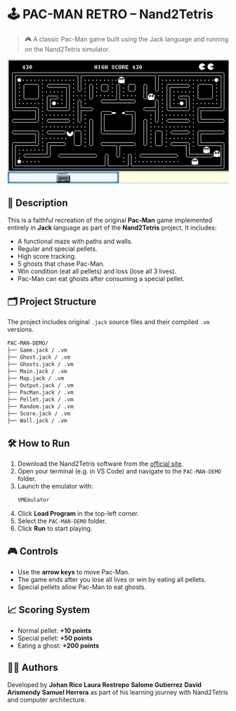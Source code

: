 # 🕹️ PAC-MAN RETRO – Nand2Tetris

> 🎮 A classic Pac-Man game built using the Jack language and running on the Nand2Tetris simulator.

![Game Screenshot](./images/screenshot.png)


## 📌 Description

This is a faithful recreation of the original **Pac-Man** game implemented entirely in **Jack** language as part of the **Nand2Tetris** project. It includes:

- A functional maze with paths and walls.
- Regular and special pellets.
- High score tracking.
- 5 ghosts that chase Pac-Man.
- Win condition (eat all pellets) and loss (lose all 3 lives).
- Pac-Man can eat ghosts after consuming a special pellet.

## 🗂️ Project Structure

The project includes original `.jack` source files and their compiled `.vm` versions.

```
PAC-MAN-DEMO/
├── Game.jack / .vm
├── Ghost.jack / .vm
├── Ghosts.jack / .vm
├── Main.jack / .vm
├── Map.jack / .vm
├── Output.jack / .vm
├── PacMan.jack / .vm
├── Pellet.jack / .vm
├── Random.jack / .vm
├── Score.jack / .vm
├── Wall.jack / .vm
```

## 🛠️ How to Run

1. Download the Nand2Tetris software from the [official site](https://www.nand2tetris.org/software).
2. Open your terminal (e.g. in VS Code) and navigate to the `PAC-MAN-DEMO` folder.
3. Launch the emulator with:
   ```bash
   VMEmulator
   ```
4. Click **Load Program** in the top-left corner.
5. Select the `PAC-MAN-DEMO` folder.
6. Click **Run** to start playing.

## 🎮 Controls

- Use the **arrow keys** to move Pac-Man.
- The game ends after you lose all lives or win by eating all pellets.
- Special pellets allow Pac-Man to eat ghosts.

## 📈 Scoring System

- Normal pellet: **+10 points**
- Special pellet: **+50 points**
- Eating a ghost: **+200 points**

## 👨‍💻 Authors

Developed by **Johan Rico** **Laura Restrepo** **Salome Gutierrez** **David Arismendy** **Samuel Herrera** as part of his learning journey with Nand2Tetris and computer architecture.
